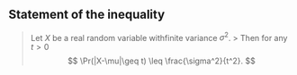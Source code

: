 ## Statement of the inequality
> Let $X$ be a real random variable withfinite variance $\sigma^2$. > Then for any $t>0$
> $$
>     \Pr(|X-\mu|\geq t) \leq \frac{\sigma^2}{t^2}.
> $$